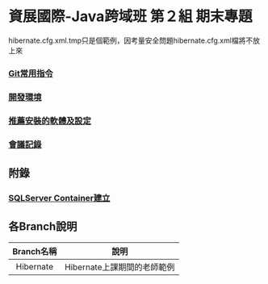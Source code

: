 # 資展國際-Java跨域班 第２組 期末專題

hibernate.cfg.xml.tmp只是個範例，因考量安全問題hibernate.cfg.xml檔將不放上來

### [Git常用指令](manual/git_command.md)

### [開發環境](manual/dev_env.md)

### [推薦安裝的軟體及設定](manual/setups.md)

### [會議記錄](manual/meeting_minutes.md)


## 附錄

### [SQLServer Container建立](manual/sql_container.md)

## 各Branch說明
|Branch名稱|說明|
|:-:|:-:|
|Hibernate|Hibernate上課期間的老師範例|
